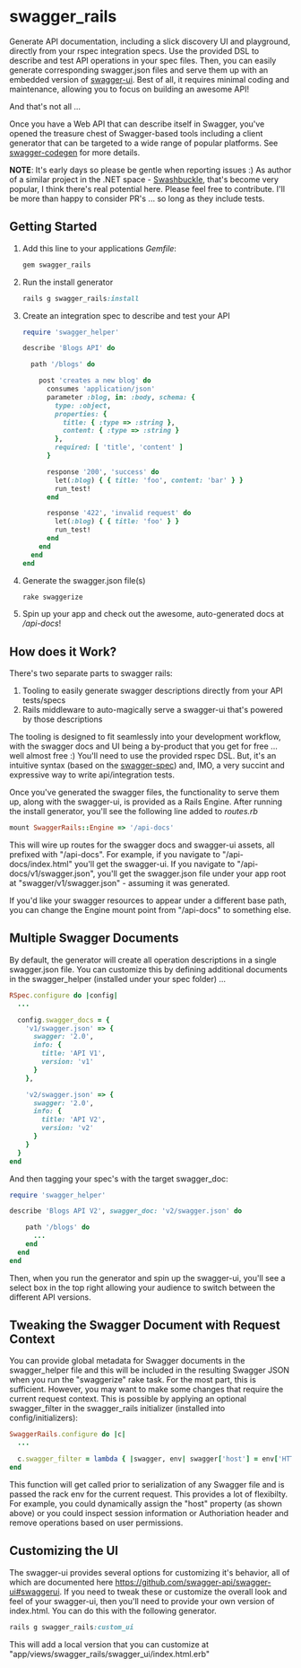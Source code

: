 swagger_rails
=========

Generate API documentation, including a slick discovery UI and playground, directly from your rspec integration specs. Use the provided DSL to describe and test API operations in your spec files. Then, you can easily generate corresponding swagger.json files and serve them up with an embedded version of [swagger-ui](https://github.com/swagger-api/swagger-ui). Best of all, it requires minimal coding and maintenance, allowing you to focus on building an awesome API!

And that's not all ...

Once you have a Web API that can describe itself in Swagger, you've opened the treasure chest of Swagger-based tools including a client generator that can be targeted to a wide range of popular platforms. See [swagger-codegen](https://github.com/swagger-api/swagger-codegen) for more details.

__NOTE__: It's early days so please be gentle when reporting issues :) As author of a similar project in the .NET space - [Swashbuckle](https://github.com/domaindrivendev/Swashbuckle), that's become very popular, I think there's real potential here. Please feel free to contribute. I'll be more than happy to consider PR's ... so long as they include tests.

## Getting Started ##

1. Add this line to your applications _Gemfile_:

    ```ruby
    gem swagger_rails
    ```

2. Run the install generator

    ```ruby
    rails g swagger_rails:install
    ```

3. Create an integration spec to describe and test your API

    ```ruby
    require 'swagger_helper'

    describe 'Blogs API' do

      path '/blogs' do

        post 'creates a new blog' do
          consumes 'application/json'
          parameter :blog, in: :body, schema: {
            type: :object,
            properties: {
              title: { :type => :string },
              content: { :type => :string }
            },
            required: [ 'title', 'content' ]
          }

          response '200', 'success' do
            let(:blog) { { title: 'foo', content: 'bar' } }
            run_test!
          end

          response '422', 'invalid request' do
            let(:blog) { { title: 'foo' } }
            run_test!
          end
        end
      end
    end
    ```

4. Generate the swagger.json file(s)

    ```ruby
    rake swaggerize
    ```

5. Spin up your app and check out the awesome, auto-generated docs at _/api-docs_!

## How does it Work? ##

There's two separate parts to swagger rails:

1. Tooling to easily generate swagger descriptions directly from your API tests/specs  
2. Rails middleware to auto-magically serve a swagger-ui that's powered by those descriptions

The tooling is designed to fit seamlessly into your development workflow, with the swagger docs and UI being a by-product that you get for free ... well almost free :) You'll need to use the provided rspec DSL. But, it's an intuitive syntax (based on the [swagger-spec](http://swagger.io/specification/)) and, IMO, a very succint and expressive way to write api/integration tests.

Once you've generated the swagger files, the functionality to serve them up, along with the swagger-ui, is provided as a Rails Engine. After running the install generator, you'll see the following line added to _routes.rb_

  ```ruby
  mount SwaggerRails::Engine => '/api-docs'
  ```
  
This will wire up routes for the swagger docs and swagger-ui assets, all prefixed with "/api-docs". For example, if you navigate to "/api-docs/index.html" you'll get the swagger-ui. If you navigate to "/api-docs/v1/swagger.json", you'll get the swagger.json file under your app root at "swagger/v1/swagger.json" - assuming it was generated.

If you'd like your swagger resources to appear under a different base path, you can change the Engine mount point from "/api-docs" to something else.

## Multiple Swagger Documents ##

By default, the generator will create all operation descriptions in a single swagger.json file. You can customize this by defining additional documents in the swagger_helper (installed under your spec folder) ...

  ```ruby
  RSpec.configure do |config|
    ...

    config.swagger_docs = {
      'v1/swagger.json' => {
        swagger: '2.0',
        info: {
          title: 'API V1',
          version: 'v1'
        }
      },

      'v2/swagger.json' => {
        swagger: '2.0',
        info: {
          title: 'API V2',
          version: 'v2'
        }
      }
    }
  end
  ```

And then tagging your spec's with the target swagger_doc:

  ```ruby
  require 'swagger_helper'

  describe 'Blogs API V2', swagger_doc: 'v2/swagger.json' do

      path '/blogs' do
        ...
      end
    end
  end
  ```

Then, when you run the generator and spin up the swagger-ui, you'll see a select box in the top right allowing your audience to switch between the different API versions.

## Tweaking the Swagger Document with Request Context ##

You can provide global metadata for Swagger documents in the swagger_helper file and this will be included in the resulting Swagger JSON when you run the "swaggerize" rake task. For the most part, this is sufficient. However, you may want to make some changes that require the current request context. This is possible by applying an optional swagger_filter in the swagger_rails initializer (installed into config/initializers):

  ```ruby
  SwaggerRails.configure do |c|
    ...

    c.swagger_filter = lambda { |swagger, env| swagger['host'] = env['HTTP_HOST'] }
  end
  ```

This function will get called prior to serialization of any Swagger file and is passed the rack env for the current request. This provides a lot of flexibilty. For example, you could dynamically assign the "host" property (as shown above) or you could inspect session information or Authoriation header and remove operations based on user permissions.

## Customizing the UI ##

The swagger-ui provides several options for customizing it's behavior, all of which are documented here https://github.com/swagger-api/swagger-ui#swaggerui. If you need to tweak these or customize the overall look and feel of your swagger-ui, then you'll need to provide your own version of index.html. You can do this with the following generator.

```ruby
rails g swagger_rails:custom_ui
```

This will add a local version that you can customize at "app/views/swagger_rails/swagger_ui/index.html.erb"
